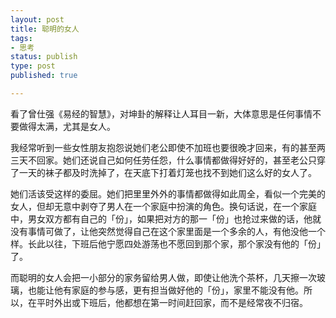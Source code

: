 ```yaml
--- 
layout: post
title: 聪明的女人
tags: 
- 思考
status: publish
type: post
published: true

---
```


看了曾仕强《易经的智慧》，对坤卦的解释让人耳目一新，大体意思是任何事情不要做得太满，尤其是女人。

我经常听到一些女性朋友抱怨说她们老公即使不加班也要很晚才回来，有的甚至两三天不回家。她们还说自己如何任劳任怨，什么事情都做得好好的，甚至老公只穿了一天的袜子都及时洗掉了，在天底下打着灯笼也找不到她们这么好的女人了。

她们活该受这样的委屈。她们把里里外外的事情都做得如此周全，看似一个完美的女人，但却无意中剥夺了男人在一个家庭中扮演的角色。换句话说，在一个家庭中，男女双方都有自己的「份」，如果把对方的那一「份」也抢过来做的话，他就没有事情可做了，让他突然觉得自己在这个家里面是一个多余的人，有他没他一个样。长此以往，下班后他宁愿四处游荡也不愿回到那个家，那个家没有他的「份」了。

而聪明的女人会把一小部分的家务留给男人做，即使让他洗个茶杯，几天擦一次玻璃，也能让他有家庭的参与感，更有担当做好他的「份」，家里不能没有他。所以，在平时外出或下班后，他都想在第一时间赶回家，而不是经常夜不归宿。
